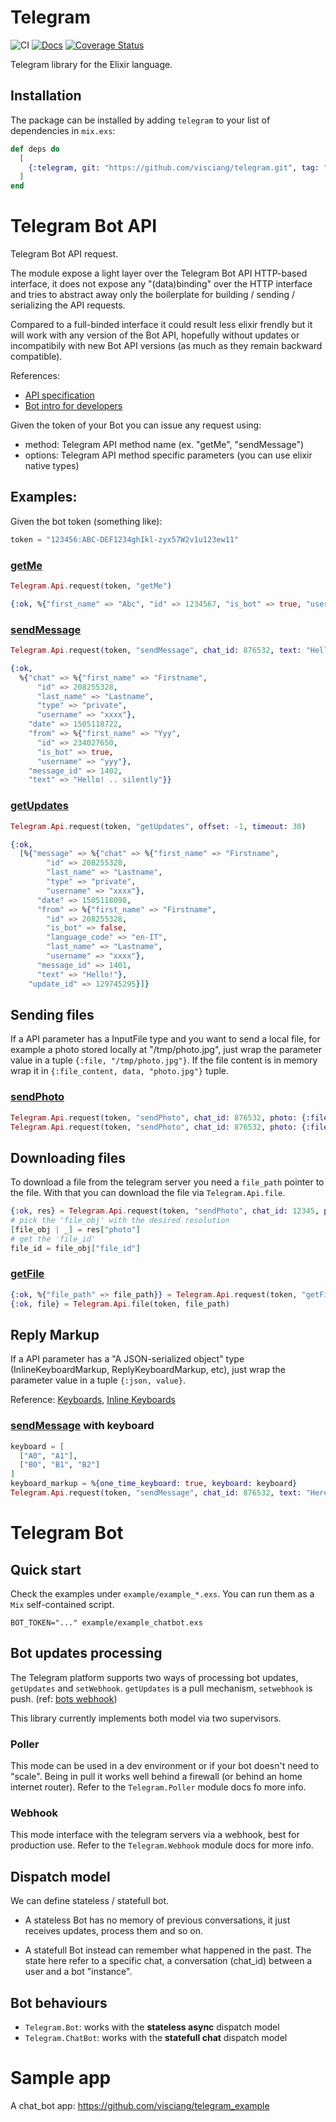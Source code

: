 # Telegram

![CI](https://github.com/visciang/telegram/workflows/CI/badge.svg) [![Docs](https://img.shields.io/badge/docs-latest-green.svg)](https://visciang.github.io/telegram/readme.html) [![Coverage Status](https://coveralls.io/repos/github/visciang/telegram/badge.svg?branch=master)](https://coveralls.io/github/visciang/telegram?branch=master)

Telegram library for the Elixir language.

## Installation

The package can be installed by adding `telegram` to your list of dependencies in `mix.exs`:

```elixir
def deps do
  [
    {:telegram, git: "https://github.com/visciang/telegram.git", tag: "xxx"}
  ]
end
```

# Telegram Bot API

Telegram Bot API request.

The module expose a light layer over the Telegram Bot API HTTP-based interface,
it does not expose any "(data)binding" over the HTTP interface and tries to abstract
away only the boilerplate for building / sending / serializing the API requests.

Compared to a full-binded interface it could result less elixir frendly but it will
work with any version of the Bot API, hopefully without updates or incompatibily
with new Bot API versions (as much as they remain backward compatible).


References:
* [API specification](https://core.telegram.org/bots/api)
* [Bot intro for developers](https://core.telegram.org/bots)

Given the token of your Bot you can issue any request using:
* method: Telegram API method name (ex. "getMe", "sendMessage")
* options: Telegram API method specific parameters (you can use elixir native types)

## Examples:

Given the bot token (something like):

```elixir
token = "123456:ABC-DEF1234ghIkl-zyx57W2v1u123ew11"
```

### [getMe](https://core.telegram.org/bots/api#getme)

```elixir
Telegram.Api.request(token, "getMe")

{:ok, %{"first_name" => "Abc", "id" => 1234567, "is_bot" => true, "username" => "ABC"}}
```

### [sendMessage](https://core.telegram.org/bots/api#sendmessage)

```elixir
Telegram.Api.request(token, "sendMessage", chat_id: 876532, text: "Hello! .. silently", disable_notification: true)

{:ok,
  %{"chat" => %{"first_name" => "Firstname",
      "id" => 208255328,
      "last_name" => "Lastname",
      "type" => "private",
      "username" => "xxxx"},
    "date" => 1505118722,
    "from" => %{"first_name" => "Yyy",
      "id" => 234027650,
      "is_bot" => true,
      "username" => "yyy"},
    "message_id" => 1402,
    "text" => "Hello! .. silently"}}
```

### [getUpdates](https://core.telegram.org/bots/api#getupdates)

```elixir
Telegram.Api.request(token, "getUpdates", offset: -1, timeout: 30)

{:ok,
  [%{"message" => %{"chat" => %{"first_name" => "Firstname",
        "id" => 208255328,
        "last_name" => "Lastname",
        "type" => "private",
        "username" => "xxxx"},
      "date" => 1505118098,
      "from" => %{"first_name" => "Firstname",
        "id" => 208255328,
        "is_bot" => false,
        "language_code" => "en-IT",
        "last_name" => "Lastname",
        "username" => "xxxx"},
      "message_id" => 1401,
      "text" => "Hello!"},
    "update_id" => 129745295}]}
```

## Sending files

If a API parameter has a InputFile type and you want to send a local file,
for example a photo stored locally at "/tmp/photo.jpg", just wrap the parameter
value in a tuple `{:file, "/tmp/photo.jpg"}`. If the file content is in memory
wrap it in `{:file_content, data, "photo.jpg"}` tuple.

### [sendPhoto](https://core.telegram.org/bots/api#sendphoto)

```elixir
Telegram.Api.request(token, "sendPhoto", chat_id: 876532, photo: {:file, "/tmp/photo.jpg"})
Telegram.Api.request(token, "sendPhoto", chat_id: 876532, photo: {:file_content, photo, "photo.jpg"})
```

## Downloading files

To download a file from the telegram server you need a `file_path` pointer to the file.
With that you can download the file via `Telegram.Api.file`.

```elixir
{:ok, res} = Telegram.Api.request(token, "sendPhoto", chat_id: 12345, photo: {:file, "example/photo.jpg"})
# pick the 'file_obj' with the desired resolution
[file_obj | _] = res["photo"]
# get the 'file_id'
file_id = file_obj["file_id"]
```

### [getFile](https://core.telegram.org/bots/api#getfile)

```elixir
{:ok, %{"file_path" => file_path}} = Telegram.Api.request(token, "getFile", file_id: file_id)
{:ok, file} = Telegram.Api.file(token, file_path)
```

## Reply Markup

If a API parameter has a "A JSON-serialized object" type (InlineKeyboardMarkup, ReplyKeyboardMarkup, etc),
just wrap the parameter value in a tuple `{:json, value}`.

Reference: [Keyboards](https://core.telegram.org/bots#keyboards),
[Inline Keyboards](https://core.telegram.org/bots#inline-keyboards-and-on-the-fly-updating)

### [sendMessage](https://core.telegram.org/bots/api#sendmessage) with keyboard

```elixir
keyboard = [
  ["A0", "A1"],
  ["B0", "B1", "B2"]
]
keyboard_markup = %{one_time_keyboard: true, keyboard: keyboard}
Telegram.Api.request(token, "sendMessage", chat_id: 876532, text: "Here a keyboard!", reply_markup: {:json, keyboard_markup})
```

# Telegram Bot

## Quick start

Check the examples under `example/example_*.exs`.
You can run them as a `Mix` self-contained script.

```shell
BOT_TOKEN="..." example/example_chatbot.exs
```

## Bot updates processing

The Telegram platform supports two ways of processing bot updates, `getUpdates` and `setWebhook`.
`getUpdates` is a pull mechanism, `setwebhook` is push. (ref: [bots webhook](https://core.telegram.org/bots/webhooks))

This library currently implements both model via two supervisors.

### Poller

This mode can be used in a dev environment or if your bot doesn't need to "scale". Being in pull it works well behind a firewall (or behind an home internet router).
Refer to the `Telegram.Poller` module docs fo more info.

### Webhook

This mode interface with the telegram servers via a webhook, best for production use.
Refer to the `Telegram.Webhook` module docs for more info.

## Dispatch model

We can define stateless / statefull bot.

* A stateless Bot has no memory of previous conversations, it just receives updates, process them and so on.

* A statefull Bot instead can remember what happened in the past.
The state here refer to a specific chat, a conversation (chat_id) between a user and a bot "instance".

## Bot behaviours

* `Telegram.Bot`: works with the **stateless async** dispatch model
* `Telegram.ChatBot`: works with the **statefull chat** dispatch model

# Sample app

A chat_bot app: https://github.com/visciang/telegram_example

